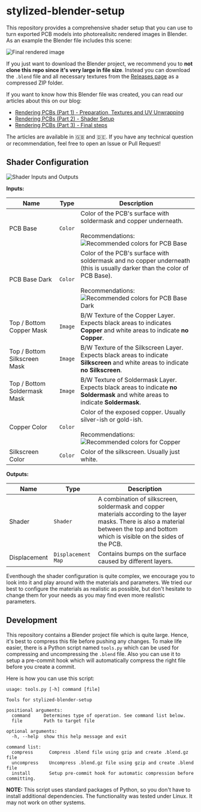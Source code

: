 # stylized-blender-setup

This repository provides a comprehensive shader setup that you can use to turn exported PCB models into photorealisitc rendered images in Blender. As an example the Blender file includes this scene:

![Final rendered image](Docs/Final-Render.png)

If you just want to download the Blender project, we recommend you to **not clone this repo since it's very large in file size**. Instead you can download the `.blend` file and all necessary textures from the [Releases page](https://github.com/PCB-Arts/stylized-blender-setup/releases) as a compressed ZIP folder.

If you want to know how this Blender file was created, you can read our articles about this on our blog:

- [Rendering PCBs (Part 1) - Preparation, Textures and UV Unwrapping](https://blog.pcb-arts.com/en/blog/blender-tutorial-1)
- [Rendering PCBs (Part 2) - Shader Setup](https://blog.pcb-arts.com/en/blog/blender-tutorial-2)
- [Rendering PCBs (Part 3) - Final steps](https://blog.pcb-arts.com/en/blog/blender-tutorial-3)

The articles are available in :gb: and :de:. If you have any technical question or recommendation, feel free to open an Issue or Pull Request!

## Shader Configuration


![Shader Inputs and Outputs](Docs/Shader-Overview.png)

**Inputs:**

| Name | Type | Description |
| ---- | ---- | ----------- |
| PCB Base | `Color` | Color of the PCB's surface with soldermask and copper underneath.<br><br> Recommendations:<br> ![Recommended colors for PCB Base](Docs/colors_pcb_base.svg) |
| PCB Base Dark | `Color` | Color of the PCB's surface with soldermask and no copper underneath (this is usually darker than the color of PCB Base).<br><br> Recommendations:<br> ![Recommended colors for PCB Base Dark](Docs/colors_pcb_base_dark.svg)  |
| Top / Bottom Copper Mask | `Image` | B/W Texture of the Copper Layer. Expects black areas to indicates **Copper** and white areas to indicate **no Copper**. |
| Top / Bottom Silkscreen Mask | `Image` | B/W Texture of the Silkscreen Layer. Expects black areas to indicate **Silkscreen** and white areas to indicate **no Silkscreen**. |
| Top / Bottom Soldermask Mask | `Image` | B/W Texture of Soldermask Layer. Expects black areas to indicate **no Soldermask** and white areas to indicate **Soldermask**. |
| Copper Color | `Color` | Color of the exposed copper. Usually silver-ish or gold-ish.<br><br> Recommendations:<br> ![Recommended colors for Copper](Docs/colors_copper.svg) |
| Silkscreen Color | `Color` | Color of the silkscreen. Usually just white. |

**Outputs:**

| Name | Type | Description |
| ---- | ---- | ----------- |
| Shader | `Shader` | A combination of silkscreen, soldermask and copper materials according to the layer masks. There is also a material between the top and bottom which is visible on the sides of the PCB. |
| Displacement | `Displacement Map` | Contains bumps on the surface caused by different layers. |


Eventhough the shader configuration is quite complex, we encourage you to look into it and play around with the materials and parameters. We tried our best to configure the materials as realistic as possible, but don't hesitate to change them for your needs as you may find even more realistic parameters.

## Development

This repository contains a Blender project file which is quite large. Hence, it's best to compress this file before pushing any changes. To make life easier, there is a Python script named `tools.py` which can be used for compressing and uncompressing the `.blend` file. Also you can use it to setup a pre-commit hook which will automatically compress the right file before you create a commit.

Here is how you can use this script:

```
usage: tools.py [-h] command [file]

Tools for stylized-blender-setup

positional arguments:
  command     Determines type of operation. See command list below.
  file        Path to target file

optional arguments:
  -h, --help  show this help message and exit

command list:
  compress      Compress .blend file using gzip and create .blend.gz file
  uncompress    Uncompress .blend.gz file using gzip and create .blend file
  install       Setup pre-commit hook for automatic compression before committing.
```

**NOTE:** This script uses standard packages of Python, so you don't have to install additional dependencies. The functionality was tested under Linux. It may not work on other systems.

